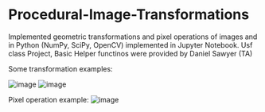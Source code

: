 # Procedural-Image-Transformations
 Implemented geometric transformations and pixel operations of images and in Python (NumPy, SciPy, OpenCV) implemented in Jupyter Notebook.
Usf class Project, Basic Helper functinos were provided by Daniel Sawyer (TA)

Some transformation examples: 

![image](https://user-images.githubusercontent.com/64340009/138208465-bbf3d697-75e3-40cc-88d7-fb5b55fc7245.png)
![image](https://user-images.githubusercontent.com/64340009/138208578-03922d1d-d181-4f1e-ad9c-28c9c5c2e7dc.png)

Pixel operation example:
![image](https://user-images.githubusercontent.com/64340009/138208523-d78a8fc6-b13d-4f77-9a3d-3be5b4048a13.png)
